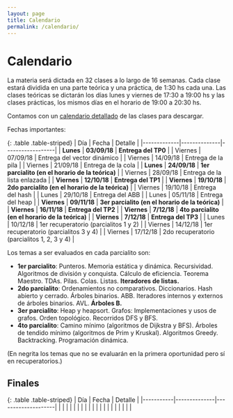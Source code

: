 ```yaml
---
layout: page
title: Calendario
permalink: /calendario/
---
```


Calendario
=========

La materia será dictada en 32 clases a lo largo de 16 semanas.
Cada clase estará dividida en una parte teórica y una práctica, de 1:30 hs cada una.
Las clases teóricas se dictarán los días lunes y viernes de 17:30 a 19:00 hs y las clases prácticas, los mismos días en el horario de 19:00 a 20:30 hs.

Contamos con un [calendario detallado](https://docs.google.com/spreadsheets/d/e/2PACX-1vSJ3OhxRs75vjb6cpnOPrqosvw1_KEoTkptIPj8iEF8T6q3eurpJ5vZ0NwYJuiS89AqSyaKJPOn9pBp/pubhtml?gid=8&single=true) de las clases para descargar.

Fechas importantes:

{: .table .table-striped}
| Día         |   Fecha      |      Detalle     |
|-------------|--------------|------------------|
| **Lunes** | **03/09/18** | **Entrega del TP0** |
| Viernes       | 07/09/18     | Entrega del vector dinámico |
| Viernes     | 14/09/18     | Entrega de la pila |
| Viernes       | 21/09/18     | Entrega de la cola |
| **Lunes**   | **24/09/18** | **1er parcialito (en el horario de la teórica)** |
| Viernes       | 28/09/18     | Entrega de la lista enlazada |
| **Viernes**   | **12/10/18** | **Entrega del TP1** |
| **Viernes** | **19/10/18** | **2do parcialito (en el horario de la teórica)** |
| Viernes     | 19/10/18     | Entrega del hash |
| Lunes       | 29/10/18     | Entrega del ABB |
| Lunes     | 05/11/18     | Entrega del heap |
| **Viernes** | **09/11/18** | **3er parcialito (en el horario de la teórica)** |
| **Viernes** | **16/11/18** | **Entrega del TP2** |
| **Viernes** | **7/12/18** | **4to parcialito (en el horario de la teórica)** |
| **Viernes** | **7/12/18** | **Entrega del TP3** |
| Lunes       | 10/12/18     | 1er recuperatorio (parcialitos 1 y 2) |
| Viernes     | 14/12/18     | 1er recuperatorio (parcialitos 3 y 4) |
| Viernes     | 17/12/18     | 2do recuperatorio (parcialitos 1, 2, 3 y 4) |


Los temas a ser evaluados en cada parcialito son:
- **1er parcialito**: Punteros. Memoria estática y dinámica. Recursividad. Algoritmos de división y conquista. Cálculo de eficiencia. Teorema Maestro. TDAs. Pilas. Colas. Listas. **Iteradores de listas.**
- **2do parcialito**: Ordenamientos no comparativos. Diccionarios. Hash abierto y cerrado. Árboles binarios. ABB. Iteradores internos y externos de árboles binarios. AVL. **Árboles B.**
- **3er parcialito**: Heap y heapsort. Grafos: Implementaciones y usos de grafos. Orden topológico. Recorridos DFS y BFS.
- **4to parcialito**: Camino mínimo (algoritmos de Dijkstra y BFS). Árboles de tendido mínimo (algoritmos de Prim y Kruskal). Algoritmos Greedy. Backtracking. Programación dinámica.

(En negrita los temas que no se evaluarán en la primera oportunidad pero sí en recuperatorios.)

Finales
-------

{: .table .table-striped}
| Día       | Fecha        | Detalle            |
|-----------|--------------|--------------------|
|           |              |                    |
|           |              |                    |
|           |              |                    |
|           |              |                    |
|           |              |                    |


